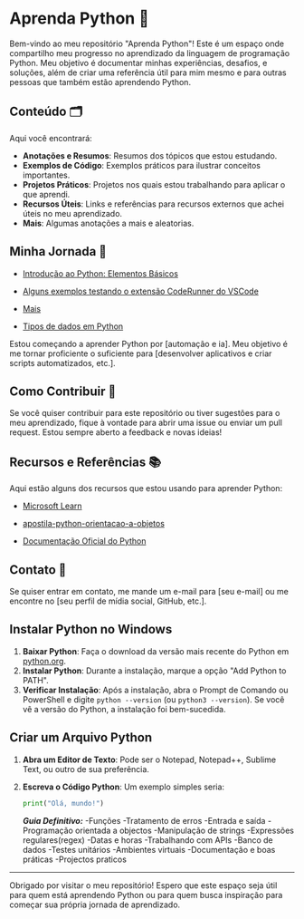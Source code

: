 # Aprenda Python 📘

Bem-vindo ao meu repositório "Aprenda Python"! Este é um espaço onde compartilho meu progresso no aprendizado da linguagem de programação Python. Meu objetivo é documentar minhas experiências, desafios, e soluções, além de criar uma referência útil para mim mesmo e para outras pessoas que também estão aprendendo Python.

## Conteúdo 🗂️

Aqui você encontrará:

- **Anotações e Resumos**: Resumos dos tópicos que estou estudando.
- **Exemplos de Código**: Exemplos práticos para ilustrar conceitos importantes.
- **Projetos Práticos**: Projetos nos quais estou trabalhando para aplicar o que aprendi.
- **Recursos Úteis**: Links e referências para recursos externos que achei úteis no meu aprendizado.
- **Mais**: Algumas anotações a mais e aleatorias.

## Minha Jornada 🌱

- [Introdução ao Python: Elementos Básicos](https://github.com/elisioMassaqui/Aprenda-Python/blob/main/intro.md)
  
- [Alguns exemplos testando o extensão CodeRunner do VSCode](https://github.com/elisioMassaqui/Aprenda-Python/blob/main/tempCodeRunnerFile.py)
- [Mais](https://github.com/elisioMassaqui/Aprenda-Python/blob/main/mais.md)
- [Tipos de dados em Python](https://github.com/elisioMassaqui/Aprenda-Python/blob/main/tipos.md)

Estou começando a aprender Python por [automação e ia]. Meu objetivo é me tornar proficiente o suficiente para [desenvolver aplicativos e criar scripts automatizados, etc.].

## Como Contribuir 🤝

Se você quiser contribuir para este repositório ou tiver sugestões para o meu aprendizado, fique à vontade para abrir uma issue ou enviar um pull request. Estou sempre aberto a feedback e novas ideias!

## Recursos e Referências 📚

Aqui estão alguns dos recursos que estou usando para aprender Python:

- [Microsoft Learn](https://learn.microsoft.com/pt-br/training/paths/beginner-python/)
  
- [apostila-python-orientacao-a-objetos](https://www.caelum.com.br/apostila/.pdf)
- [Documentação Oficial do Python](https://docs.python.org/3/)

## Contato 📧

Se quiser entrar em contato, me mande um e-mail para [seu e-mail] ou me encontre no [seu perfil de mídia social, GitHub, etc.].

## Instalar Python no Windows

1. **Baixar Python**: Faça o download da versão mais recente do Python em [python.org](https://www.python.org/downloads/).
2. **Instalar Python**: Durante a instalação, marque a opção "Add Python to PATH".
3. **Verificar Instalação**: Após a instalação, abra o Prompt de Comando ou PowerShell e digite `python --version` (ou `python3 --version`). Se você vê a versão do Python, a instalação foi bem-sucedida.

## Criar um Arquivo Python

1. **Abra um Editor de Texto**: Pode ser o Notepad, Notepad++, Sublime Text, ou outro de sua preferência.
2. **Escreva o Código Python**: Um exemplo simples seria:

   ```python
   print("Olá, mundo!")
   ```

   ***Guia Definitivo:***
   -Funções
   -Tratamento de erros
   -Entrada e saída
   -Programação orientada a objectos
   -Manipulação de strings
   -Expressões regulares(regex)
   -Datas e horas
   -Trabalhando com APIs
   -Banco de dados
   -Testes unitários
   -Ambientes virtuais
   -Documentação e boas práticas
   -Projectos praticos

---

Obrigado por visitar o meu repositório! Espero que este espaço seja útil para quem está aprendendo Python ou para quem busca inspiração para começar sua própria jornada de aprendizado.

